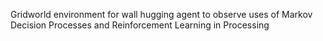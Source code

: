 Gridworld environment for wall hugging agent to observe uses of Markov Decision Processes and Reinforcement Learning in Processing

